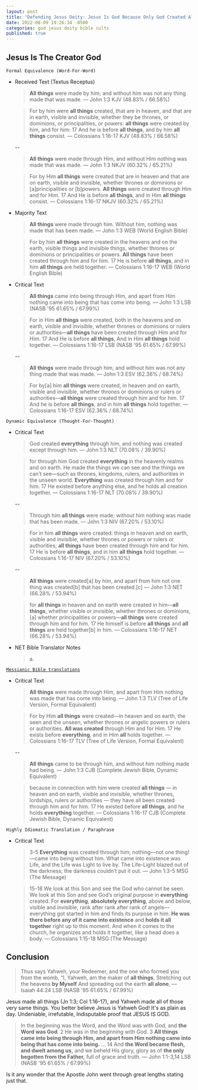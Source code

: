 ```yaml
---
layout: post
title: "Defending Jesus Deity: Jesus Is God Because Only God Created All Things! ✝️"
date: 2022-08-09 19:26:34 -0500
categories: god jesus deity bible cults
published: true
---
```


## Jesus Is The Creator God

`Formal Equivalence (Word-For-Word)`
- Received Text (Textus Receptus)

    > **All things** were made by him; and without him was not any thing made that was made. &mdash; John 1:3 KJV (48.83% / 66.58%)

    > For by him were **all things** created, that are in heaven, and that are in earth, visible and invisible, whether they be thrones, or dominions, or principalities, or powers: **all things** were created by him, and for him: 17 And he is before **all things**, and by him **all things** consist. &mdash; Colossians 1:16-17 KJV (48.83% / 66.58%)

	--

    > **All things** were made through Him, and without Him nothing was made that was made. &mdash; John 1:3 NKJV (60.32% / 65.21%)

    > For by Him **all things** were created that are in heaven and that are on earth, visible and invisible, whether thrones or dominions or [a]principalities or [b]powers. **All things** were created through Him and for Him. 17 And He is before **all things**, and in Him **all things** consist. &mdash; Colossians 1:16-17 NKJV (60.32% / 65.21%)

- Majority Text

    > **All things** were made through him. Without him, nothing was made that has been made. &mdash; John 1:3 WEB (World English Bible)

    > For by him **all things** were created in the heavens and on the earth, visible things and invisible things, whether thrones or dominions or principalities or powers. **All things** have been created through him and for him. 17 He is before **all things**, and in him **all things** are held together. &mdash; Colossians 1:16-17 WEB (World English Bible)

- Critical Text

	> **All things** came into being through Him, and apart from Him nothing came into being that has come into being. &mdash; John 1:3 LSB (NASB '95 61.65% / 67.99%)

    > For in Him **all things** were created, both in the heavens and on earth, visible and invisible, whether thrones or dominions or rulers or authorities⁠—**all things** have been created through Him and for Him. 17 And He is before **all things**, And in Him **all things** hold together. &mdash; Colossians 1:16-17 LSB (NASB '95 61.65% / 67.99%)

	--

    > **All things** were made through him, and without him was not any thing made that was made. &mdash; John 1:3 ESV (62.36% / 68.74%)

    > For by[a] him **all things** were created, in heaven and on earth, visible and invisible, whether thrones or dominions or rulers or authorities—**all things** were created through him and for him. 17 And he is before **all things**, and in him **all things** hold together. &mdash; Colossians 1:16-17 ESV (62.36% / 68.74%)

`Dynamic Equivalence (Thought-For-Thought)`
- Critical Text

    > God created **everything** through him, and nothing was created except through him. &mdash; John 1:3 NLT (70.08% / 39.90%)

    > for through him God created **everything** in the heavenly realms and on earth. He made the things we can see and the things we can’t see—such as thrones, kingdoms, rulers, and authorities in the unseen world. **Everything** was created through him and for him. 17 He existed before anything else, and he holds all creation together. &mdash; Colossians 1:16-17 NLT (70.08% / 39.90%)

	--

    > Through him **all things** were made; without him nothing was made that has been made. &mdash; John 1:3 NIV (67.20% / 53.10%)

    > For in him **all things** were created: things in heaven and on earth, visible and invisible, whether thrones or powers or rulers or authorities; **all things** have been created through him and for him. 17 He is before **all things**, and in him **all things** hold together. &mdash; Colossians 1:16-17 NIV (67.20% / 53.10%)

	--

    > **All things** were created[a] by him, and apart from him not one thing was created[b] that has been created.[c] &mdash; John 1:3 NET (66.28% / 53.94%)

    > for **all things** in heaven and on earth were created in him—**all things**, whether visible or invisible, whether thrones or dominions,[a] whether principalities or powers—**all things** were created through him and for him. 17 He himself is before **all things** and **all things** are held together[b] in him. &mdash; Colossians 1:16-17 NET (66.28% / 53.94%)

- NET Bible Translator Notes
    
    > a.

[`Messianic Bible translations`](https://en.wikipedia.org/wiki/Messianic_Bible_translations)
- Critical Text
    > **All things** were made through Him, and apart from Him nothing was made that has come into being. &mdash; John 1:3 TLV (Tree of Life Version, Formal Equivalent)

    > For by Him **all things** were created—in heaven and on earth, the seen and the unseen, whether thrones or angelic powers or rulers or authorities. **All was created** through Him and for Him. 17 He exists before **everything**, and in Him **all** holds together. &mdash; Colossians 1:16-17 TLV (Tree of Life Version, Formal Equivalent)

	--

    > **All things** came to be through him, and without him nothing made had being. &mdash; John 1:3 CJB (Complete Jewish Bible, Dynamic Equivalent)

    > because in connection with him were created **all things** — in heaven and on earth, visible and invisible, whether thrones, lordships, rulers or authorities — they have all been created through him and for him. 17 He existed before **all things**, and he holds **everything** together. &mdash; Colossians 1:16-17 CJB (Complete Jewish Bible, Dynamic Equivalent)

`Highly Idiomatic Translation / Paraphrase`
- Critical Text
    > 3-5 **Everything** was created through him; nothing—not one thing!—came into being without him. What came into existence was Life, and the Life was Light to live by. The Life-Light blazed out of the darkness;
    the darkness couldn’t put it out. &mdash; John 1:3-5 MSG (The Message)

    > 15-18 We look at this Son and see the God who cannot be seen. We look at this Son and see God’s original purpose in **everything** created. For **everything**, **absolutely everything**, above and below, visible and invisible, rank after rank after rank of angels—everything got started in him and finds its purpose in him. **He was there before any of it came into existence** and **holds it all together** right up to this moment. And when it comes to the church, he organizes and holds it together, like a head does a body. &mdash; Colossians 1:15-18 MSG (The Message)

## Conclusion

> Thus says Yahweh, your Redeemer, and the one who formed you from the womb,
“I, Yahweh, am the maker of **all things**, Stretching out the heavens **by Myself** And spreading out the earth **all alone**, &mdash; Isaiah 44:24 LSB (NASB '95 61.65% / 67.99%)

Jesus made all things (Jn 1:3; Col 1:16-17), and Yahweh made all of those very same things. You better believe Jesus is Yahweh God! It's as plain as day. Undeniable, irrefutable, Indisputable proof that JESUS IS GOD.

> In the beginning was the Word, and the Word was with God, and **the Word was God**. 2 He was in the beginning with God. 3 **All things came into being through Him, and apart from Him nothing came into being that has come into being.** ... 14 And **the Word became flesh, and dwelt among us,** and we beheld His glory, glory as of **the only begotten from the Father,** full of grace and truth. &mdash; John 1:1-3,14 LSB (NASB '95 61.65% / 67.99%)

Is it any wonder that the Apostle John went through great lengths stating just that. 


<script>
	var refTagger = {
		settings: {
			bibleVersion: 'ESV'
		}
	}; 

	(function(d, t) {
		var n=d.querySelector('[nonce]');
		refTagger.settings.nonce = n && (n.nonce||n.getAttribute('nonce'));
		var g = d.createElement(t), s = d.getElementsByTagName(t)[0];
		g.src = 'https://api.reftagger.com/v2/RefTagger.js';
		g.nonce = refTagger.settings.nonce;
		s.parentNode.insertBefore(g, s);
	}(document, 'script'));
</script>